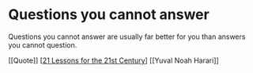 # Questions you cannot answer

Questions you cannot answer are usually far better for you than answers you cannot question.

[[Quote]]
[[21 Lessons for the 21st Century]]
[[Yuval Noah Harari]]

[//begin]: # "Autogenerated link references for markdown compatibility"
[21 Lessons for the 21st Century]: <books/21 Lessons for the 21st Century.md> "21 Lessons for the 21st Century"
[//end]: # "Autogenerated link references"